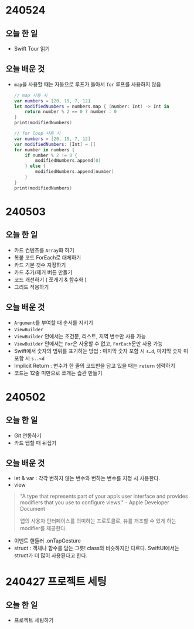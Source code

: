 # 240524
## 오늘 한 일
- Swift Tour 읽기

## 오늘 배운 것
- `map`을 사용할 때는 자동으로 루프가 돌아서 `for` 루프를 사용하지 않음

    ``` swift
    // map 사용 시
    var numbers = [20, 19, 7, 12]
    let modifiedNumbers = numbers.map { (number: Int) -> Int in
        return number % 2 == 0 ? number : 0
    }
    print(modifiedNumbers)
    ```
    
    ``` swift
    // for loop 사용 시
    var numbers = [20, 19, 7, 12]
    var modifiedNumbers: [Int] = []
    for number in numbers {
        if number % 2 != 0 {
            modifiedNumbers.append(0)
        } else {
            modifiedNumbers.append(number)
        }
    }
    print(modifiedNumbers)
    ```

# 240503
## 오늘 한 일
- 카드 컨텐츠를 `Array`화 하기
- 복붙 코드 ForEach로 대체하기
- 카드 기본 갯수 지정하기
- 카드 추가/제거 버튼 만들기
- 코드 개선하기 ( 쪼개기 & 함수화 )
- 그리드 적용하기

## 오늘 배운 것
- `Argument`를 부여할 때 순서를 지키기
- `ViewBuilder`
- `ViewBuilder` 안에서는 조건문, 리스트, 지역 변수만 사용 가능
- `ViewBuilder` 안에서는 `For`은 사용할 수 없고, `ForEach`문만 사용 가능
- Swift에서 숫자의 범위를 표기하는 방법 : 마지막 숫자 포함 시 `s…d`, 마지막 숫자 미포함 시 `s..<d`
- Implicit Return : 변수가 한 줄의 코드만을 담고 있을 때는 `return` 생략하기
- 코드는 12줄 미만으로 쪼개는 습관 만들기

# 240502

## 오늘 한 일
- Git 연동하기
- 카드 탭할 때 뒤집기

## 오늘 배운 것
- let & var : 각각 변하지 않는 변수와 변하는 변수를 지정 시 사용한다.
- view
>
> "A type that represents part of your app’s user interface and provides modifiers that you use to configure views." - Apple Developer Document
>
> 앱의 사용자 인터페이스를 의미하는 프로토콜로, 뷰를 개조할 수 있게 하는 modifier를 제공한다.
- 이벤트 핸들러 .onTapGesture
- struct : 객체나 함수를 담는 그릇! class와 비슷하지만 다르다. SwiftUI에서는 struct가 더 많이 사용된다고 한다.

# 240427 프로젝트 세팅
## 오늘 한 일
- 프로젝트 세팅하기
